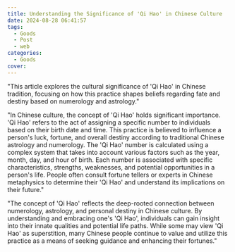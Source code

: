 ```yaml
---
title: Understanding the Significance of 'Qi Hao' in Chinese Culture
date: 2024-08-28 06:41:57
tags:
  - Goods
  - Post
  - web
categories:
  - Goods
cover:
---
```


"This article explores the cultural significance of 'Qi Hao' in Chinese tradition, focusing on how this practice shapes beliefs regarding fate and destiny based on numerology and astrology."

"In Chinese culture, the concept of 'Qi Hao' holds significant importance. 'Qi Hao' refers to the act of assigning a specific number to individuals based on their birth date and time. This practice is believed to influence a person's luck, fortune, and overall destiny according to traditional Chinese astrology and numerology. The 'Qi Hao' number is calculated using a complex system that takes into account various factors such as the year, month, day, and hour of birth. Each number is associated with specific characteristics, strengths, weaknesses, and potential opportunities in a person's life. People often consult fortune tellers or experts in Chinese metaphysics to determine their 'Qi Hao' and understand its implications on their future."

"The concept of 'Qi Hao' reflects the deep-rooted connection between numerology, astrology, and personal destiny in Chinese culture. By understanding and embracing one's 'Qi Hao', individuals can gain insight into their innate qualities and potential life paths. While some may view 'Qi Hao' as superstition, many Chinese people continue to value and utilize this practice as a means of seeking guidance and enhancing their fortunes."

